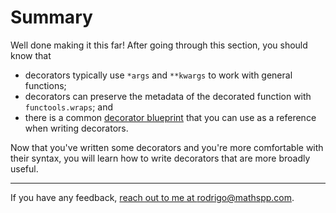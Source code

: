 # Summary

Well done making it this far!
After going through this section, you should know that

 - decorators typically use `*args` and `**kwargs` to work with general functions;
 - decorators can preserve the metadata of the decorated function with `functools.wraps`; and
 - there is a common [decorator blueprint](./decorator-blueprint.md) that you can use as a reference when writing decorators.

Now that you've written some decorators and you're more comfortable with their syntax, you will learn how to write decorators that are more broadly useful.

---

If you have any feedback, [reach out to me at rodrigo@mathspp.com](mailto:rodrigo@mathspp.com).
